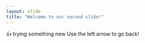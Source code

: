 ```yaml
---
layout: slide
title: "Welcome to our second slide!"
---
```

:+1: trying something new
Use the left arrow to go back!
